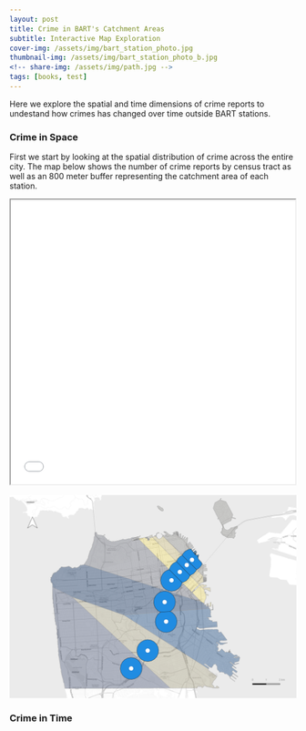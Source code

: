 ```yaml
---
layout: post
title: Crime in BART's Catchment Areas
subtitle: Interactive Map Exploration
cover-img: /assets/img/bart_station_photo.jpg
thumbnail-img: /assets/img/bart_station_photo_b.jpg
<!-- share-img: /assets/img/path.jpg -->
tags: [books, test]
---
```

Here we explore the spatial and time dimensions of crime reports to undestand how crimes has changed over time outside BART stations.

### Crime in Space
First we start by looking at the spatial distribution of crime across the entire city. The map below shows the number of crime reports by census tract as well as an 800 meter buffer representing the catchment area of each station.

<p align = "center">
  <iframe src="../assets/img/folium_map.html" height="500" width="500"></iframe>
</p>

<p align="center">
  <img src="../assets/img/Buffer_Thiessen.png" width="550"/>
</p>


### Crime in Time
